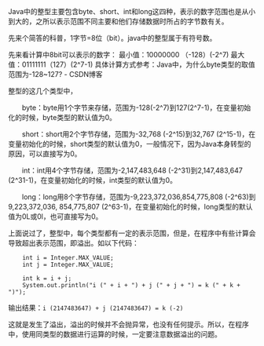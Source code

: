 Java中的整型主要包含byte、short、int和long这四种，表示的数字范围也是从小到大的，之所以表示范围不同主要和他们存储数据时所占的字节数有关。

先来个简答的科普，1字节=8位（bit）。java中的整型属于有符号数。

先来看计算中8bit可以表示的数字：
最小值：10000000 （-128）(-2^7)
最大值：01111111（127）(2^7-1)
具体计算方式参考：Java中，为什么byte类型的取值范围为-128~127? - CSDN博客

整型的这几个类型中，

　　byte：byte用1个字节来存储，范围为-128(-2^7)到127(2^7-1)，在变量初始化的时候，byte类型的默认值为0。

　　short：short用2个字节存储，范围为-32,768 (-2^15)到32,767 (2^15-1)，在变量初始化的时候，short类型的默认值为0，一般情况下，因为Java本身转型的原因，可以直接写为0。

　　int：int用4个字节存储，范围为-2,147,483,648 (-2^31)到2,147,483,647 (2^31-1)，在变量初始化的时候，int类型的默认值为0。

　　long：long用8个字节存储，范围为-9,223,372,036,854,775,808 (-2^63)到9,223,372,036, 854,775,807 (2^63-1)，在变量初始化的时候，long类型的默认值为0L或0l，也可直接写为0。

上面说过了，整型中，每个类型都有一定的表示范围，但是，在程序中有些计算会导致超出表示范围，即溢出。如以下代码：

        int i = Integer.MAX_VALUE;
        int j = Integer.MAX_VALUE;

        int k = i + j;
        System.out.println("i (" + i + ") + j (" + j + ") = k (" + k + ")");

输出结果：`i (2147483647) + j (2147483647) = k (-2)`

这就是发生了溢出，溢出的时候并不会抛异常，也没有任何提示。所以，在程序中，使用同类型的数据进行运算的时候，一定要注意数据溢出的问题。